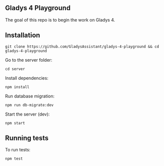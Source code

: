 ## Gladys 4 Playground

The goal of this repo is to begin the work on Gladys 4.

## Installation

```
git clone https://github.com/GladysAssistant/gladys-4-playground && cd gladys-4-playground
```

Go to the server folder:

```
cd server
```

Install dependencies:

```
npm install
```

Run database migration:

```
npm run db-migrate:dev
```

Start the server (dev):

```
npm start
```

## Running tests

To run tests:
```
npm test
```

